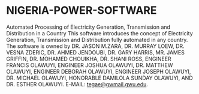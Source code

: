 # NIGERIA-POWER-SOFTWARE
Automated Processing of Electricity Generation, Transmission and Distribution in a Country
This software introduces the concept of Electricity Generation, Transmission and Distribution fully automated in any country.
The software is owned by DR. JASON M.ZARA, DR. MURRAY LOEW, DR. VESNA ZDERIC, DR. AHMED JENDOUBI, DR. GARY HARRIS, MR. JAMES GRIFFIN,
DR. MOHAMED CHOUIKHA, DR. SHANI ROSS, ENGINEER FRANCIS OLAWUYI, ENGINEER JOSHUA OLAWUYI, DR. MATTHEW OLAWUYI, ENGINEER DEBORAH OLAWUYI, 
ENGINEER JOSEPH OLAWUYI, DR. MICHAEL OLAWUYI, HONORABLE DAMILOLA SUNDAY OLAWUYI, AND DR. ESTHER OLAWUYI.
E-MAIL: tegae@gwmail.gwu.edu.
